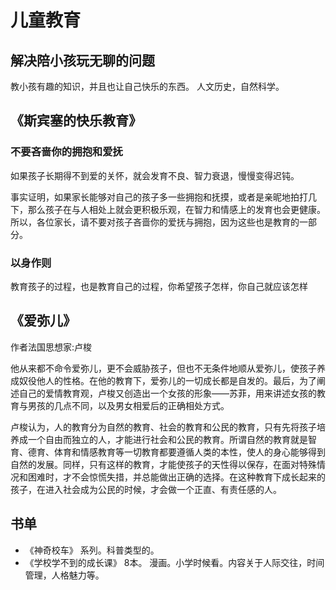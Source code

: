 # 儿童教育
## 解决陪小孩玩无聊的问题
教小孩有趣的知识，并且也让自己快乐的东西。 人文历史，自然科学。

## 《斯宾塞的快乐教育》
### 不要吝啬你的拥抱和爱抚
如果孩子长期得不到爱的关怀，就会发育不良、智力衰退，慢慢变得迟钝。

事实证明，如果家长能够对自己的孩子多一些拥抱和抚摸，或者是亲昵地拍打几下，那么孩子在与人相处上就会更积极乐观，在智力和情感上的发育也会更健康。所以，各位家长，请不要对孩子吝啬你的爱抚与拥抱，因为这些也是教育的一部分。

### 以身作则
教育孩子的过程，也是教育自己的过程，你希望孩子怎样，你自己就应该怎样

## 《爱弥儿》
作者法国思想家:卢梭

他从来都不命令爱弥儿，更不会威胁孩子，但也不无条件地顺从爱弥儿，使孩子养成奴役他人的性格。在他的教育下，爱弥儿的一切成长都是自发的。最后，为了阐述自己的爱情教育观，卢梭又创造出一个女孩的形象——苏菲，用来讲述女孩的教育与男孩的几点不同，以及男女相爱后的正确相处方式。

卢梭认为，人的教育分为自然的教育、社会的教育和公民的教育，只有先将孩子培养成一个自由而独立的人，才能进行社会和公民的教育。所谓自然的教育就是智育、德育、体育和情感教育等一切教育都要遵循人类的本性，使人的身心能够得到自然的发展。同样，只有这样的教育，才能使孩子的天性得以保存，在面对特殊情况和困难时，才不会惊慌失措，并总能做出正确的选择。在这种教育下成长起来的孩子，在进入社会成为公民的时候，才会做一个正直、有责任感的人。


## 书单
* 《神奇校车》 系列。科普类型的。
* 《学校学不到的成长课》 8本。 漫画。小学时候看。内容关于人际交往，时间管理，人格魅力等。